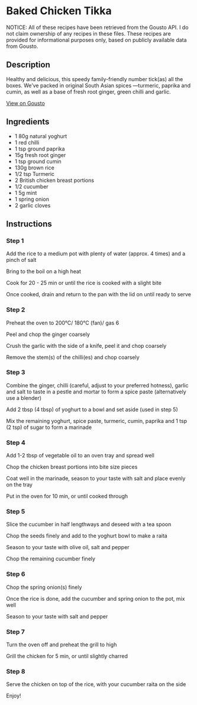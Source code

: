 # Baked Chicken Tikka 

NOTICE: All of these recipes have been retrieved from the Gousto API. I do not claim ownership of any recipes in these files. These recipes are provided for informational purposes only, based on publicly available data from Gousto.

## Description

Healthy and delicious, this speedy family-friendly number tick(as) all the boxes. We’ve packed in original South Asian spices —turmeric, paprika and cumin, as well as a base of fresh root ginger, green chilli and garlic. 

[View on Gousto](https://www.gousto.co.uk/recipes/cookbook/baked-chicken-tikka)

## Ingredients

- 1 80g natural yoghurt
- 1 red chilli
- 1 tsp ground paprika
- 15g fresh root ginger 
- 1 tsp ground cumin
- 130g brown rice
- 1/2 tsp Turmeric
- 2 British chicken breast portions
- 1/2 cucumber
- 1 5g mint
- 1 spring onion
- 2 garlic cloves

## Instructions

### Step 1

Add the rice to a medium pot with plenty of water (approx. 4 times) and a pinch of salt

Bring to the boil on a high heat

Cook for 20 - 25 min or until the rice is cooked with a slight bite

Once cooked, drain and return to the pan with the lid on until ready to serve

### Step 2

Preheat the oven to 200°C/ 180°C (fan)/ gas 6

Peel and chop the ginger coarsely

Crush the garlic with the side of a knife, peel it and chop coarsely

Remove the stem<span class="text-danger">(s)</span> of the chilli<span class="text-danger">(es)</span> and chop coarsely

### Step 3

Combine the ginger, chilli (careful, adjust to your preferred hotness), garlic and salt to taste in a pestle and mortar to form a spice paste (alternatively use a blender)

Add 2 tbsp <span class="text-danger">(4 tbsp)</span> of yoghurt to a bowl and set aside (used in step 5)

Mix the remaining yoghurt, spice paste, turmeric, cumin, paprika and 1 tsp <span class="text-danger">(2 tsp)</span> of sugar to form a marinade

### Step 4

Add 1-2 tbsp of vegetable oil to an oven tray and spread well

Chop the chicken breast portions into bite size pieces

Coat well in the marinade, season to your taste with salt and place evenly on the tray

Put in the oven for 10 min, or until cooked through

### Step 5

Slice the cucumber in half lengthways and deseed with a tea spoon

Chop the seeds finely and add to the yoghurt bowl to make a raita

Season to your taste with olive oil, salt and pepper

Chop the remaining cucumber finely

### Step 6

Chop the spring onion<span class="text-danger">(s)</span> finely

Once the rice is done, add the cucumber and spring onion to the pot, mix well

Season to your taste with salt and pepper

### Step 7

Turn the oven off and preheat the grill to high

Grill the chicken for 5 min, or until slightly charred

### Step 8

Serve the chicken on top of the rice, with your cucumber raita on the side

Enjoy!


